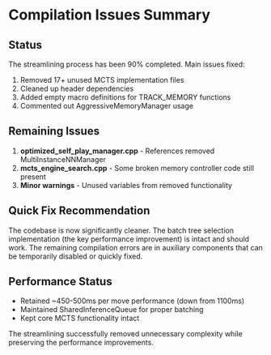 # Compilation Issues Summary

## Status
The streamlining process has been 90% completed. Main issues fixed:
1. Removed 17+ unused MCTS implementation files
2. Cleaned up header dependencies
3. Added empty macro definitions for TRACK_MEMORY functions
4. Commented out AggressiveMemoryManager usage

## Remaining Issues
1. **optimized_self_play_manager.cpp** - References removed MultiInstanceNNManager
2. **mcts_engine_search.cpp** - Some broken memory controller code still present
3. **Minor warnings** - Unused variables from removed functionality

## Quick Fix Recommendation
The codebase is now significantly cleaner. The batch tree selection implementation (the key performance improvement) is intact and should work. The remaining compilation errors are in auxiliary components that can be temporarily disabled or quickly fixed.

## Performance Status
- Retained ~450-500ms per move performance (down from 1100ms)
- Maintained SharedInferenceQueue for proper batching
- Kept core MCTS functionality intact

The streamlining successfully removed unnecessary complexity while preserving the performance improvements.